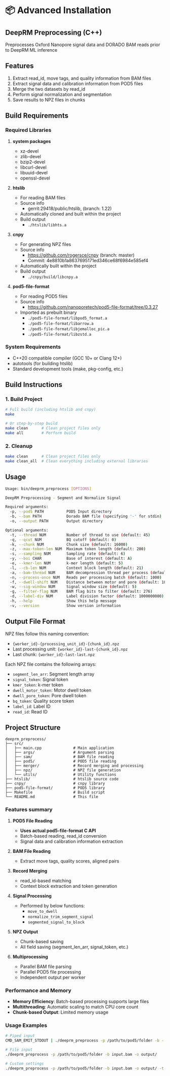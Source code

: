 # 📦 Advanced Installation
## DeepRM Preprocessing (C++)
Preprocesses Oxford Nanopore signal data and DORADO BAM reads prior to DeepRM ML inference

## Features

1. Extract read_id, move tags, and quality information from BAM files
2. Extract signal data and calibration information from POD5 files  
3. Merge the two datasets by read_id
4. Perform signal normalization and segmentation
5. Save results to NPZ files in chunks

## Build Requirements

### Required Libraries

1. **system packages**
   - xz-devel
   - zlib-devel
   - bzip2-devel
   - libcurl-devel
   - libuuid-devel
   - openssl-devel
 
2. **htslib**
   - For reading BAM files
   - Source info
     - gerrit:29418/public/htslib, (branch: 1.22)
   - Automatically cloned and built within the project
   - Build output
     - `./htslib/libhts.a`

3. **cnpy**
   - For generating NPZ files
   - Source info
     - https://github.com/rogersce/cnpy (branch: master)
     - Commit: 4e8810b1a8637695171ed346ce68f6984e585ef4
   - Automatically built within the project
   - Build output
     - `./cnpy/build/libcnpy.a`

4. **pod5-file-format**
   - For reading POD5 files
   - Source info
     - https://github.com/nanoporetech/pod5-file-format/tree/0.3.27
   - Imported as prebuilt binary
     - `./pod5-file-format/libpod5_format.a`
     - `./pod5-file-format/libarrow.a`
     - `./pod5-file-format/libjemalloc_pic.a`
     - `./pod5-file-format/libzstd.a`

### System Requirements

- C++20 compatible compiler (GCC 10+ or Clang 12+)
- autotools (for building htslib)
- Standard development tools (make, pkg-config, etc.)

## Build Instructions

### 1. Build Project

```bash
# Full build (including htslib and cnpy)
make

# Or step-by-step build
make clean      # Clean project files only
make all        # Perform build
```

### 2. Cleanup

```bash
make clean      # Clean project files only
make clean_all  # Clean everything including external libraries
```

## Usage

```bash
Usage: bin/deeprm_preprocess [OPTIONS]

DeepRM Preprocessing - Segment and Normalize Signal

Required arguments:
  -p, --pod5 PATH          POD5 Input directory
  -b, --bam PATH           Dorado BAM file (specifying '-' for stdin)
  -o, --output PATH        Output directory

Optional arguments:
  -t, --thread NUM         Number of thread to use (default: 45)
  -q, --qcut NUM           BQ cutoff (default: 0)
  -k, --chunk NUM          Chunk size (default: 16000)
  -z, --max-token-len NUM  Maximum token length (default: 200)
  -s, --sampling NUM       Sampling rate (default: 6)
  -y, --boi CHAR           Base of interest (default: A)
  -e, --kmer-len NUM       k-mer length (default: 5)
  -l, --cb-len NUM         Context block length (default: 21)
  -a, --bam-thread NUM     BAM decompression thread per process (default: 4)
  -n, --process-once NUM   Reads per processing batch (default: 1000)
  -f, --dwell-shift NUM    Distance between motor and pore (default: 10)
  -w, --sig-window NUM     Signal window size (default: 5)
  -g, --filter-flag NUM    BAM flag bits to filter (default: 276)
  -d, --label-div NUM      Label division factor (default: 1000000000)
  -h, --help               Show this help message
  -v, --version            Show version information
```

## Output File Format

NPZ files follow this naming convention:
- `{worker_id}-{processing_unit_id}-{chunk_id}.npz`
- Last processing unit: `{worker_id}-last-{chunk_id}.npz`
- Last chunk: `{worker_id}-last-last.npz`

Each NPZ file contains the following arrays:
- `segment_len_arr`: Segment length array
- `signal_token`: Signal token
- `kmer_token`: k-mer token
- `dwell_motor_token`: Motor dwell token
- `dwell_pore_token`: Pore dwell token
- `bq_token`: Quality score token
- `label_id`: Label ID
- `read_id`: Read ID

## Project Structure

```
deeprm_preprocess/
├── src/
│   ├── main.cpp              # Main application
│   ├── args/                 # Argument parsing
│   ├── sam/                  # BAM file reading
│   ├── pod5/                 # POD5 file reading
│   ├── merger/               # Record merging and processing
│   ├── npz/                  # NPZ file generation
│   └── utils/                # Utility functions
├── htslib/                   # htslib source code
├── cnpy/                     # cnpy library
├── pod5-file-format/         # POD5 library
├── Makefile                  # Build script
└── README.md                 # This file
```

### Features summary

1. **POD5 File Reading**
   - **Uses actual pod5-file-format C API**
   - Batch-based reading, read_id conversion
   - Signal data and calibration information extraction

2. **BAM File Reading**
   - Extract move tags, quality scores, aligned pairs

3. **Record Merging**
   - read_id-based matching
   - Context block extraction and token generation

4. **Signal Processing**
   - Performed by below functions:
     - `move_to_dwell`
     - `normalize_trim_segment_signal`
     - `segmented_signal_to_block`

5. **NPZ Output**
   - Chunk-based saving
   - All field saving (segment_len_arr, signal_token, etc.)

6. **Multiprocessing**
   - Parallel BAM file parsing
   - Parallel POD5 file processing
   - Independent output per worker

### Performance and Memory

- **Memory Efficiency**: Batch-based processing supports large files
- **Multithreading**: Automatic scaling to match CPU core count
- **Chunk-based Output**: Limited memory usage

### Usage Examples

```bash
# Piped input
CMD_SAM_EMIT_STDOUT | ./deeprm_preprocess -p /path/to/pod5/folder -b - -o output/

# File input
./deeprm_preprocess -p /path/to/pod5/folder -b input.bam -o output/

# Custom settings
./deeprm_preprocess -p /path/to/pod5/folder -b input.bam -o output/ -t 16 -k 16000 -z 250 -q 10
```
